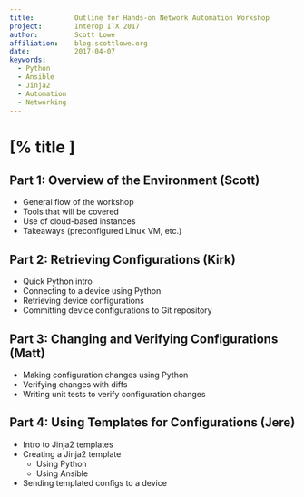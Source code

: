 ```yaml
---
title:          Outline for Hands-on Network Automation Workshop
project:        Interop ITX 2017
author:         Scott Lowe
affiliation:    blog.scottlowe.org
date:           2017-04-07
keywords:
  - Python
  - Ansible
  - Jinja2
  - Automation
  - Networking
---
```


# [% title ]

## Part 1: Overview of the Environment (Scott)

* General flow of the workshop
* Tools that will be covered
* Use of cloud-based instances
* Takeaways (preconfigured Linux VM, etc.)

## Part 2: Retrieving Configurations (Kirk)

* Quick Python intro
* Connecting to a device using Python
* Retrieving device configurations
* Committing device configurations to Git repository

## Part 3: Changing and Verifying Configurations (Matt)

* Making configuration changes using Python
* Verifying changes with diffs
* Writing unit tests to verify configuration changes

## Part 4: Using Templates for Configurations (Jere)

* Intro to Jinja2 templates
* Creating a Jinja2 template
    - Using Python
    - Using Ansible
* Sending templated configs to a device

